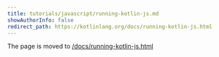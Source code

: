 ```yaml
---
title: tutorials/javascript/running-kotlin-js.md
showAuthorInfo: false
redirect_path: https://kotlinlang.org/docs/running-kotlin-js.html
---
```


The page is moved to [/docs/running-kotlin-js.html](/docs/running-kotlin-js.html)
